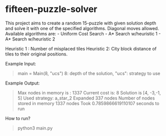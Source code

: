 # fifteen-puzzle-solver

This project aims to create a random 15-puzzle with given solution depth and solve it with one of the specified algorithms. Diagonal moves allowed.
Available algorithms are: 
	- Uniform Cost Search 
	- A* Search w/heuristic 1
	- A* Search w/heuristic 2

Heuristic 1 : Number of misplaced tiles
Heuristic 2: City block distance of tiles to their original positions.

Example Input: 

> main = Main(8, "ucs") 8: depth of the solution, "ucs": strategy to use

Example Output:

> Max nodes in memory is : 1337 
> Current cost is: 8 Solution is  [4, -3,-1, 5] 
> Used strategy:  a_star_2 
> Expanded 337  nodes 
> Number of nodes stored in memory 1337  nodes 
> Took 0.7859866619110107  seconds to run

How to run?

> python3 main.py


